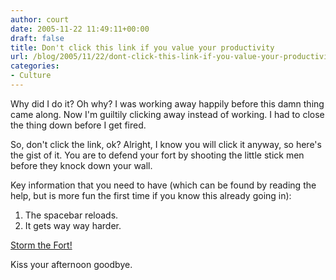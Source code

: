 ```yaml
---
author: court
date: 2005-11-22 11:49:11+00:00
draft: false
title: Don't click this link if you value your productivity
url: /blog/2005/11/22/dont-click-this-link-if-you-value-your-productivity/
categories:
- Culture
---
```


Why did I do it?  Oh why?  I was working away happily before this damn thing came along.  Now I'm guiltily clicking away instead of working.  I had to close the thing down before I get fired.

So, don't click the link, ok?  Alright, I know you will click it anyway, so here's the gist of it.  You are to defend your fort by shooting the little stick men before they knock down your wall.

Key information that you need to have (which can be found by reading the help, but is more fun the first time if you know this already going in):

1. The spacebar reloads.
2. It gets way way harder.

[Storm the Fort!](http://www.dailyhaha.com/_flash/stormfort.swf)

Kiss your afternoon goodbye.
